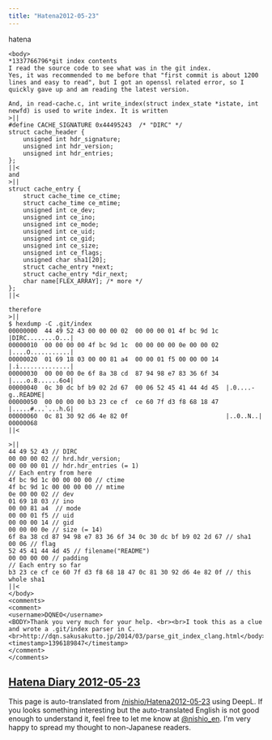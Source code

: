 ```yaml
---
title: "Hatena2012-05-23"
---
```


hatena

```
<body>
*1337766796*git index contents
I read the source code to see what was in the git index.
Yes, it was recommended to me before that "first commit is about 1200 lines and easy to read", but I got an openssl related error, so I quickly gave up and am reading the latest version.

And, in read-cache.c, int write_index(struct index_state *istate, int newfd) is used to write index. It is written
>||
#define CACHE_SIGNATURE 0x44495243	/* "DIRC" */
struct cache_header {
	unsigned int hdr_signature;
	unsigned int hdr_version;
	unsigned int hdr_entries;
};
||<
and
>||
struct cache_entry {
	struct cache_time ce_ctime;
	struct cache_time ce_mtime;
	unsigned int ce_dev;
	unsigned int ce_ino;
	unsigned int ce_mode;
	unsigned int ce_uid;
	unsigned int ce_gid;
	unsigned int ce_size;
	unsigned int ce_flags;
	unsigned char sha1[20];
	struct cache_entry *next;
	struct cache_entry *dir_next;
	char name[FLEX_ARRAY]; /* more */
};
||<

therefore
>||
$ hexdump -C .git/index
00000000  44 49 52 43 00 00 00 02  00 00 00 01 4f bc 9d 1c  |DIRC........O...|
00000010  00 00 00 00 4f bc 9d 1c  00 00 00 00 0e 00 00 02  |....O...........|
00000020  01 69 18 03 00 00 81 a4  00 00 01 f5 00 00 00 14  |.i..............|
00000030  00 00 00 0e 6f 8a 38 cd  87 94 98 e7 83 36 6f 34  |....o.8......6o4|
00000040  0c 30 dc bf b9 02 2d 67  00 06 52 45 41 44 4d 45  |.0....-g..README|
00000050  00 00 00 00 b3 23 ce cf  ce 60 7f d3 f8 68 18 47  |.....#...`...h.G|
00000060  0c 81 30 92 d6 4e 82 0f                           |..0..N..|
00000068
||<

>||
44 49 52 43 // DIRC
00 00 00 02 // hrd.hdr_version;
00 00 00 01 // hdr.hdr_entries (= 1)
// Each entry from here
4f bc 9d 1c 00 00 00 00 // ctime
4f bc 9d 1c 00 00 00 00 // mtime
0e 00 00 02 // dev
01 69 18 03 // ino
00 00 81 a4  // mode
00 00 01 f5 // uid
00 00 00 14 // gid
00 00 00 0e // size (= 14)
6f 8a 38 cd 87 94 98 e7 83 36 6f 34 0c 30 dc bf b9 02 2d 67 // sha1
00 06 // flag
52 45 41 44 4d 45 // filename("README")
00 00 00 00 // padding
// Each entry so far
b3 23 ce cf ce 60 7f d3 f8 68 18 47 0c 81 30 92 d6 4e 82 0f // this whole sha1
||<
</body>
<comments>
<comment>
<username>DQNEO</username>
<BODY>Thank you very much for your help. <br><br>I took this as a clue and wrote a .git/index parser in C. <br>http://dqn.sakusakutto.jp/2014/03/parse_git_index_clang.html</body>
<timestamp>1396189847</timestamp>
</comment>
</comments>
```


[Hatena Diary 2012-05-23](https://nishiohirokazu.hatenadiary.org/archive/2012/05/23)
---
This page is auto-translated from [/nishio/Hatena2012-05-23](https://scrapbox.io/nishio/Hatena2012-05-23) using DeepL. If you looks something interesting but the auto-translated English is not good enough to understand it, feel free to let me know at [@nishio_en](https://twitter.com/nishio_en). I'm very happy to spread my thought to non-Japanese readers.
